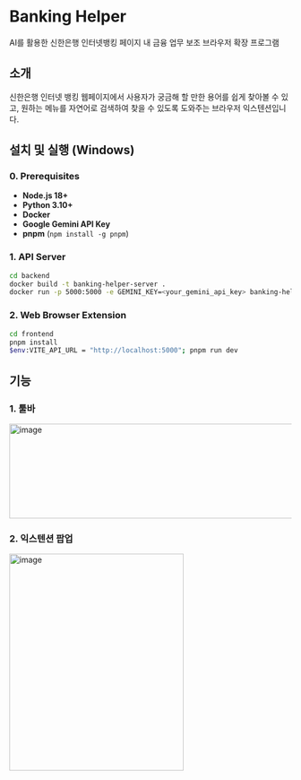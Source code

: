 # Banking Helper
AI를 활용한 신한은행 인터넷뱅킹 페이지 내 금융 업무 보조 브라우저 확장 프로그램

## 소개
신한은행 인터넷 뱅킹 웹페이지에서 사용자가 궁금해 할 만한 용어를 쉽게 찾아볼 수 있고, 원하는 메뉴를 자연어로 검색하여 찾을 수 있도록 도와주는 브라우저 익스텐션입니다.

## 설치 및 실행 (Windows)
### 0. Prerequisites
- **Node.js 18+**
- **Python 3.10+**
- **Docker**
- **Google Gemini API Key**
- **pnpm** (`npm install -g pnpm`)

### 1. API Server

```bash
cd backend
docker build -t banking-helper-server .
docker run -p 5000:5000 -e GEMINI_KEY=<your_gemini_api_key> banking-helper-server
```

### 2. Web Browser Extension

```bash
cd frontend
pnpm install
$env:VITE_API_URL = "http://localhost:5000"; pnpm run dev
```
## 기능
### 1. 툴바
<img width="1207" height="169" alt="image" src="https://github.com/user-attachments/assets/dcb516ba-d743-43a5-bee2-4c3346ef5075" />

### 2. 익스텐션 팝업
<img width="311" height="387" alt="image" src="https://github.com/user-attachments/assets/ca6c9cd6-b6f4-433d-b559-7b92c6953499" />



